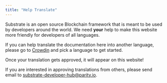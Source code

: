 ```yaml
---
title: "Help Translate"
---
```


Substrate is an open source Blockchain framework that is meant to be used by developers around the world. We need **your** help to make this website more friendly for developers of all languages.

If you can help translate the documentation here into another language, please go to [Crowdin](https://crowdin.com/project/substrate-developer-hub) and pick a language to get started.

Once your translation gets approved, it will appear on this website!

If you are interested in approving translations from others, please send email to <substrate-developer-hub@parity.io>.
